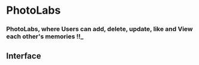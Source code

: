 # PhotoLabs

### PhotoLabs, where Users can add, delete, update, like and View each other's memories !!_

## Interface
<!-- 
<img src='./projectImages/home.png/' />
<img src='./projectImages/details.png/' />
<img src='./projectImages/signIn.png/' />
<img src='./projectImages/signUp.png/' />



## Mobile Interface

<img src='./projectImages/mobile.png/' />
<img src='./projectImages/mobile2.png/' />

## Run Locally

- Run this command 
- You are now in the dev environment and you can play around

## Features

- Authentication (Login/Signup) and with (Google)
- Create and Update Memories
- Like and Delete Memories
- View Other user's memories
- Recommended Posts
- Mobile Responsive
- Open Source (Tweak it and use it) :)
- Pagination
- Validation

## Tech Stack

- HTML5
- CSS3
- Javascript and ES+6
- Material-UI
- ReactJs
- Redux, Redux-Thunk
- NodeJs
- ExpressJs
- MongoDB Atlas

## Packages

- Frontend
- - axios
- - moment
- - redux
- - redux-thunk
- - @material-ui/core
- - @material-ui/icons
- - material-ui-chip-input
- - @material-ui/lab
- - react-file-base64
- - react-google-login (for google login feature)
- - jwt-decode (web tokens decoding)

- Backend
- - express
- - mongoose (for managing mongoDB)
- - cors
- - dotenv (for environment variables)
- - body-parser
- - nodemon
- - bcryptjs (for password hashing)
- - jsonwebtoken (for web tokens and sessions)

!-->